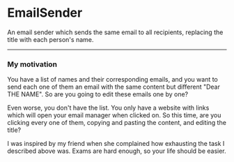 # EmailSender

An email sender which sends the same email to all recipients, replacing the title with each person's name.

---
### My motivation

You have a list of names and their corresponding emails, and you want to send each one of them an email with the same content but different  "Dear THE NAME". So are you going to edit these emails one by one?

Even worse, you don't have the list. You only have a website with links which will open your email manager when clicked on. So this time, are you clicking every one of them, copying and pasting the content, and editing the title?

I was inspired by my friend when she complained how exhausting the task I described above was.
Exams are hard enough, so your life should be easier.
